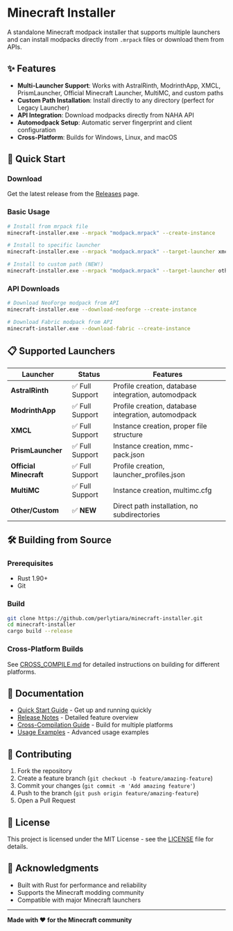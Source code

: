 # Minecraft Installer

A standalone Minecraft modpack installer that supports multiple launchers and can install modpacks directly from `.mrpack` files or download them from APIs.

## ✨ Features

- **Multi-Launcher Support**: Works with AstralRinth, ModrinthApp, XMCL, PrismLauncher, Official Minecraft Launcher, MultiMC, and custom paths
- **Custom Path Installation**: Install directly to any directory (perfect for Legacy Launcher)
- **API Integration**: Download modpacks directly from NAHA API
- **Automodpack Setup**: Automatic server fingerprint and client configuration
- **Cross-Platform**: Builds for Windows, Linux, and macOS

## 🚀 Quick Start

### Download
Get the latest release from the [Releases](https://github.com/perlytiara/minecraft-installer/releases) page.

### Basic Usage
```bash
# Install from mrpack file
minecraft-installer.exe --mrpack "modpack.mrpack" --create-instance

# Install to specific launcher
minecraft-installer.exe --mrpack "modpack.mrpack" --target-launcher xmcl --create-instance

# Install to custom path (NEW!)
minecraft-installer.exe --mrpack "modpack.mrpack" --target-launcher other --custom-path "C:\Games\Minecraft" --create-instance
```

### API Downloads
```bash
# Download NeoForge modpack from API
minecraft-installer.exe --download-neoforge --create-instance

# Download Fabric modpack from API
minecraft-installer.exe --download-fabric --create-instance
```

## 📋 Supported Launchers

| Launcher | Status | Features |
|----------|--------|----------|
| **AstralRinth** | ✅ Full Support | Profile creation, database integration, automodpack |
| **ModrinthApp** | ✅ Full Support | Profile creation, database integration, automodpack |
| **XMCL** | ✅ Full Support | Instance creation, proper file structure |
| **PrismLauncher** | ✅ Full Support | Instance creation, mmc-pack.json |
| **Official Minecraft** | ✅ Full Support | Profile creation, launcher_profiles.json |
| **MultiMC** | ✅ Full Support | Instance creation, multimc.cfg |
| **Other/Custom** | ✅ **NEW** | Direct path installation, no subdirectories |

## 🛠️ Building from Source

### Prerequisites
- Rust 1.90+ 
- Git

### Build
```bash
git clone https://github.com/perlytiara/minecraft-installer.git
cd minecraft-installer
cargo build --release
```

### Cross-Platform Builds
See [CROSS_COMPILE.md](CROSS_COMPILE.md) for detailed instructions on building for different platforms.

## 📖 Documentation

- [Quick Start Guide](QUICK_START.md) - Get up and running quickly
- [Release Notes](RELEASE_NOTES.md) - Detailed feature overview
- [Cross-Compilation Guide](CROSS_COMPILE.md) - Build for multiple platforms
- [Usage Examples](USAGE.md) - Advanced usage examples

## 🤝 Contributing

1. Fork the repository
2. Create a feature branch (`git checkout -b feature/amazing-feature`)
3. Commit your changes (`git commit -m 'Add amazing feature'`)
4. Push to the branch (`git push origin feature/amazing-feature`)
5. Open a Pull Request

## 📄 License

This project is licensed under the MIT License - see the [LICENSE](LICENSE) file for details.

## 🙏 Acknowledgments

- Built with Rust for performance and reliability
- Supports the Minecraft modding community
- Compatible with major Minecraft launchers

---

**Made with ❤️ for the Minecraft community**